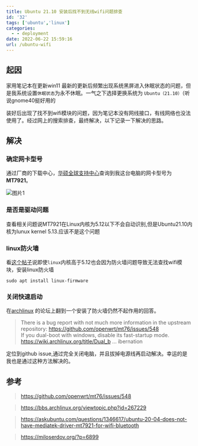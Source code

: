 ```yaml
---
title: Ubuntu 21.10 安装后找不到无线wifi问题排查
id: '32'
tags: ['ubuntu','linux']
categories:
  - - deployment
date: 2022-06-22 15:59:16
url: /ubuntu-wifi
---
```


## 起因

家用笔记本在更新win11 最新的更新后频繁出现系统黑屏进入休眠状态的问题，但是我系统设置`休眠状态`为永不休眠。一气之下选择更换系统为 `Ubuntu（21.10）`（听说gnome40挺好用的

装好后出现了找不到wifi模块的问题，因为笔记本没有网线接口，有线网络也没法使用了。经过网上的搜索排查，最终解决，以下记录一下解决的思路。

## 解决

### 确定网卡型号

通过厂商的下载中心，[华硕全球支持中心](https://www.asus.com/support/Download-Center/)查询到我这台电脑的网卡型号为**MT7921**。

![图片1]()

### 是否是驱动问题

查看相关问题说MT7921在Linux内核为5.12以下不会自动识别,但是Ubuntu21.10内核为lunux kernel 5.13.应该不是这个问题

### linux防火墙

看[这个帖子](https://miloserdov.org/?p=6899)说即使`linux`内核高于5.12也会因为防火墙问题导致无法查找wifi模块，安装linux防火墙
```
sudo apt install linux-firmware
```
### 关闭快速启动

在[archlinux](https://bbs.archlinux.org/viewtopic.php?id=267229) 的论坛上翻到一个安装了防火墙仍然不起作用的回答。
> There is a bug report with not much more information in the upstream repository:
https://github.com/openwrt/mt76/issues/548  
If you dual-boot with windows, disable its fast-startup mode. https://wiki.archlinux.org/title/Dual_b … ibernation

定位到github issue,通过完全关闭电脑，并且拔掉电源线再启动解决。幸运的是我也是通过这种方法解决的。

## 参考

> https://github.com/openwrt/mt76/issues/548

> https://bbs.archlinux.org/viewtopic.php?id=267229

> https://askubuntu.com/questions/1346617/ubuntu-20-04-does-not-have-mediatek-driver-mt7921-for-wifi-bluetooth

> https://miloserdov.org/?p=6899

